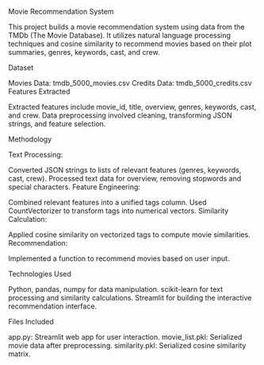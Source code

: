 Movie Recommendation System

This project builds a movie recommendation system using data from the TMDb (The Movie Database). It utilizes natural language processing techniques and cosine similarity to recommend movies based on their plot summaries, genres, keywords, cast, and crew.

Dataset

Movies Data: tmdb_5000_movies.csv
Credits Data: tmdb_5000_credits.csv
Features Extracted

Extracted features include movie_id, title, overview, genres, keywords, cast, and crew.
Data preprocessing involved cleaning, transforming JSON strings, and feature selection.

Methodology

Text Processing:

Converted JSON strings to lists of relevant features (genres, keywords, cast, crew).
Processed text data for overview, removing stopwords and special characters.
Feature Engineering:

Combined relevant features into a unified tags column.
Used CountVectorizer to transform tags into numerical vectors.
Similarity Calculation:

Applied cosine similarity on vectorized tags to compute movie similarities.
Recommendation:

Implemented a function to recommend movies based on user input.

Technologies Used

Python, pandas, numpy for data manipulation.
scikit-learn for text processing and similarity calculations.
Streamlit for building the interactive recommendation interface.

Files Included

app.py: Streamlit web app for user interaction.
movie_list.pkl: Serialized movie data after preprocessing.
similarity.pkl: Serialized cosine similarity matrix.
